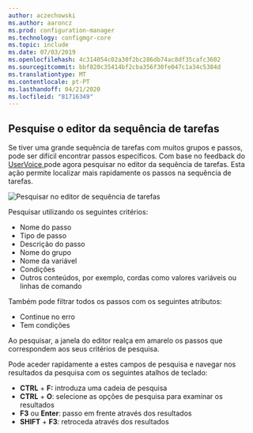 ```yaml
---
author: aczechowski
ms.author: aaroncz
ms.prod: configuration-manager
ms.technology: configmgr-core
ms.topic: include
ms.date: 07/03/2019
ms.openlocfilehash: 4c314054c02a30f2bc286db74ac8df35cafc3602
ms.sourcegitcommit: bbf820c35414bf2cba356f30fe047c1a34c5384d
ms.translationtype: MT
ms.contentlocale: pt-PT
ms.lasthandoff: 04/21/2020
ms.locfileid: "81716349"
---
```

## <a name="search-the-task-sequence-editor"></a><a name="bkmk_tsedit"></a>Pesquise o editor da sequência de tarefas

<!--4621085-->

Se tiver uma grande sequência de tarefas com muitos grupos e passos, pode ser difícil encontrar passos específicos. Com base no feedback do [UserVoice,](https://configurationmanager.uservoice.com/forums/300492-ideas/suggestions/10015995-task-sequence-editor-search)pode agora pesquisar no editor da sequência de tarefas. Esta ação permite localizar mais rapidamente os passos na sequência de tarefas.

![Pesquisar no editor de sequência de tarefas](../../media/4621085-task-sequence-search.png)

Pesquisar utilizando os seguintes critérios:

- Nome do passo
- Tipo de passo
- Descrição do passo
- Nome do grupo
- Nome da variável
- Condições
- Outros conteúdos, por exemplo, cordas como valores variáveis ou linhas de comando

Também pode filtrar todos os passos com os seguintes atributos:

- Continue no erro
- Tem condições

Ao pesquisar, a janela do editor realça em amarelo os passos que correspondem aos seus critérios de pesquisa.

Pode aceder rapidamente a estes campos de pesquisa e navegar nos resultados da pesquisa com os seguintes atalhos de teclado:

- **CTRL** + **F:** introduza uma cadeia de pesquisa
- **CTRL** + **O**: selecione as opções de pesquisa para examinar os resultados
- **F3** ou **Enter**: passo em frente através dos resultados
- **SHIFT** + **F3**: retroceda através dos resultados
